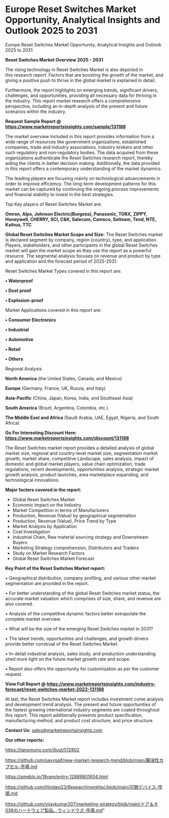 # Europe Reset Switches Market Opportunity, Analytical Insights and Outlook 2025 to 2031
Europe Reset Switches Market Opportunity, Analytical Insights and Outlook 2025 to 2031

<Strong> Reset Switches Market Overview 2025 - 2031</strong>

The rising technology in Reset Switches Market is also depicted in this research report. Factors that are boosting the growth of the market, and giving a positive push to thrive in the global market is explained in detail.

Furthermore, the report highlights on emerging trends, significant drivers, challenges, and opportunities, providing all necessary data for thriving in the industry. This report market research offers a comprehensive perspective, including an in-depth analysis of the present and future scenarios within the industry.

<strong>Request Sample Report @ <a href=https://www.marketreportsinsights.com/sample/131188>https://www.marketreportsinsights.com/sample/131188</a></strong>

The market overview included in this report provides information from a wide range of resources like government organizations, established companies, trade and industry associations, industry brokers and other such regulatory and non-regulatory bodies. The data acquired from these organizations authenticate the Reset Switches research report, thereby aiding the clients in better decision making. Additionally, the data provided in this report offers a contemporary understanding of the market dynamics.

The leading players are focusing mainly on technological advancements in order to improve efficiency. The long-term development patterns for this market can be captured by continuing the ongoing process improvements and financial stability to invest in the best strategies.

Top Key players of Reset Switches Market are:

<strong>Omron, Alps, Johnson Electric(Burgess), Panasonic, TORX, ZIPPY, Honeywell, CHERRY, SCI, C&K, Salecom, Camsco, Solteam, Tend, NTE, Kaihua, TTC</strong>

<strong><b>Global Reset Switches Market Scope and Size:</b></strong>
The Reset Switches market is declared segment by company, region (country), type, and application. Players, stakeholders, and other participants in the global Reset Switches market will gain the market scope as they use the report as a powerful resource. The segmental analysis focuses on revenue and product by type and application and the forecast period of 2025-2031.

Reset Switches Market Types covered in this report are:

<strong>• Waterproof

• Dust proof

• Explosion-proof</strong>

Market Applications covered in this report are:

<strong>• Consumer Electronics

• Industrial

• Automotive

• Retail

• Others</strong> 

Regional Analysis

<strong>North America</strong> (the United States, Canada, and Mexico)

<strong>Europe</strong> (Germany, France, UK, Russia, and Italy)

<strong>Asia-Pacific</strong> (China, Japan, Korea, India, and Southeast Asia)

<strong>South America</strong> (Brazil, Argentina, Colombia, etc.)

<strong>The Middle East and Africa</strong> (Saudi Arabia, UAE, Egypt, Nigeria, and South Africa)

<strong>Go For Interesting Discount Here: <a href=https://www.marketreportsinsights.com/discount/131188>https://www.marketreportsinsights.com/discount/131188</a></strong>

The Reset Switches market report provides a detailed analysis of global market size, regional and country-level market size, segmentation market growth, market share, competitive Landscape, sales analysis, impact of domestic and global market players, value chain optimization, trade regulations, recent developments, opportunities analysis, strategic market growth analysis, product launches, area marketplace expanding, and technological innovations.

<strong><b>Major factors covered in the report:</b></strong>
<ul>
  <li>Global Reset Switches Market </li>
  <li>Economic Impact on the Industry</li>
  <li>Market Competition in terms of Manufacturers</li>
  <li>Production, Revenue (Value) by geographical segmentation</li>
  <li>Production, Revenue (Value), Price Trend by Type</li>
  <li>Market Analysis by Application</li>
  <li>Cost Investigation</li>
  <li>Industrial Chain, Raw material sourcing strategy and Downstream Buyers</li>
  <li>Marketing Strategy comprehension, Distributors and Traders</li>
  <li>Study on Market Research Factors</li>
  <li>Global Reset Switches Market Forecast</li>
</ul>

<strong><b>Key Point of the Reset Switches Market report:</b></strong>

• Geographical distribution, company profiling, and various other market segmentation are provided in the report.

• For better understanding of the global Reset Switches market status, the accurate market valuation which comprises of size, share, and revenue are also covered.

• Analysis of the competitive dynamic factors better extrapolate the complete market overview

• What will be the size of the emerging Reset Switches market in 2031?

• The latest trends, opportunities and challenges, and growth drivers provide better construal of the Reset Switches Market.

• In-detail industrial analysis, sales study, and production understanding shed more light on the future market growth rate and scope.

• Report also offers the opportunity for customization as per the customer request.

<strong><b>View Full Report @ <a href=https://www.marketreportsinsights.com/industry-forecast/reset-switches-market-2022-131188>https://www.marketreportsinsights.com/industry-forecast/reset-switches-market-2022-131188</a></b></strong>


At last, the Reset Switches Market report includes investment come analysis and development trend analysis. The present and future opportunities of the fastest growing international industry segments are coated throughout this report. This report additionally presents product specification, manufacturing method, and product cost structure, and price structure.

<strong>Contact Us:</strong>
sales@marketreportsinsights.com

<strong>Our other reports:</strong>

<a href=https://tanomuno.com/illust/512802>https://tanomuno.com/illust/512802</a>

<a href=https://github.com/sayysaif/new-market-research-trend/blob/main/腸溶性カプセル-市場.md>https://github.com/sayysaif/new-market-research-trend/blob/main/腸溶性カプセル-市場.md</a>

<a href=https://ameblo.jp/18yam/entry-12889801604.html>https://ameblo.jp/18yam/entry-12889801604.html</a>

<a href=https://github.com/Hindavi23/Researchinsightsc/blob/main/可聴デバイス-市場.md>https://github.com/Hindavi23/Researchinsightsc/blob/main/可聴デバイス-市場.md</a>

<a href=https://github.com/vijaykumar207/marketing-strategy/blob/main/ドア＆＃038のハードウェア製品。ウィンドウズ-市場.md>https://github.com/vijaykumar207/marketing-strategy/blob/main/ドア＆＃038のハードウェア製品。ウィンドウズ-市場.md</a>"
